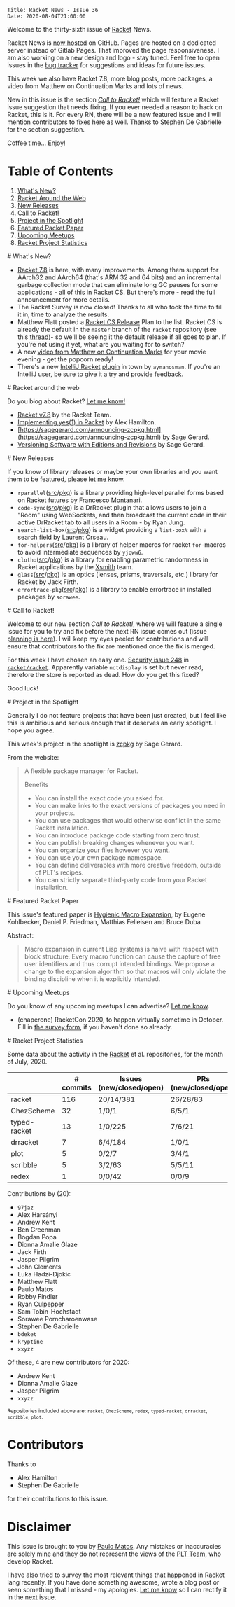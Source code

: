     Title: Racket News - Issue 36
    Date: 2020-08-04T21:00:00

Welcome to the thirty-sixth issue of [Racket](https://www.racket-lang.org) News. 

Racket News is [now hosted](https://github.com/pmatos/racket-news) on GitHub. Pages are hosted on a dedicated server instead of Gitlab Pages. That improved the page responsiveness. I am also working on a new design and logo - stay tuned. Feel free to open issues in the [bug tracker](https://github.com/pmatos/racket-news/issues) for suggestions and ideas for future issues.

This week we also have Racket 7.8, more blog posts, more packages, a video from Matthew on Continuation Marks and lots of news. 

New in this issue is the section [*Call to Racket!*](#calltoracket) which will feature a Racket issue suggestion that needs fixing. If you ever needed a reason to hack on Racket, this is it. For every RN, there will be a new featured issue and I will mention contributors to fixes here as well. Thanks to Stephen De Gabrielle for the section suggestion.

Coffee time...
Enjoy!

# Table of Contents

1. [What's New?](#whatsnew)
2. [Racket Around the Web](#aroundtheweb)
3. [New Releases](#newreleases)
4. [Call to Racket!](#calltoracket)
5. [Project in the Spotlight](#spotlight)
6. [Featured Racket Paper](#featuredpaper)
7. [Upcoming Meetups](#meetups)
8. [Racket Project Statistics](#stats)

<div id='whatsnew'/>
# What's New?

* [Racket 7.8](https://blog.racket-lang.org/2020/08/racket-v7-8.html) is here, with many improvements. Among them support for AArch32 and AArch64 (that's ARM 32 and 64 bits) and an incremental garbage collection mode that can eliminate long GC pauses for some applications - all of this in Racket CS. But there's more - read the full announcement for more details.
* The Racket Survey is now closed! Thanks to all who took the time to fill it in, time to analyze the results.
* Matthew Flatt posted a [Racket CS Release](https://groups.google.com/g/racket-users/c/EP-vsV62UcQ/m/SCVNSEGbAgAJ) Plan to the list. Racket CS is already the default in the `master` branch of the `racket` repository (see this [thread](https://groups.google.com/g/racket-dev/c/IR3dOLlyCD4/m/9UalMneEDAAJ))- so we'll be seeing it the default release if all goes to plan. If you're not using it yet, what are you waiting for to switch?
* A new [video from Matthew on Continuation Marks](https://www.youtube.com/watch?v=lfxsM4TC8Yw) for your movie evening - get the popcorn ready!
* There's a new [IntelliJ Racket](https://github.com/aymanosman/intellij-racket) [plugin](https://plugins.jetbrains.com/plugin/14752-racket) in town by `aymanosman`. If you're an IntelliJ user, be sure to give it a try and provide feedback.

<div id='aroundtheweb'/>
# Racket around the web

Do you blog about Racket? [Let me know!](mailto:pmatos@linki.tools)

* [Racket v7.8](https://blog.racket-lang.org/2020/08/racket-v7-8.html) by the Racket Team.
* [Implementing yes(1) in Racket](https://blog.aehmlo.me/implementing-yes-in-racket) by Alex Hamilton.
* [https://sagegerard.com/announcing-zcpkg.html](https://sagegerard.com/announcing-zcpkg.html) by Sage Gerard.
* [Versioning Software with Editions and Revisions](https://sagegerard.com/edition-revision-versioning.html) by Sage Gerard.

<div id='newreleases'/>
# New Releases

If you know of library releases or maybe your own libraries and you want them to be featured, please [let me know](mailto:pmatos@linki.tools).

* `rparallel`([src](https://codeberg.org/montanari/rparallel.git)/[pkg](https://pkgs.racket-lang.org/package/rparallel)) is a library providing high-level parallel forms based on Racket futures by Francesco Montanari.
* `code-sync`([src](https://github.com/rymaju/code-sync.git)/[pkg](https://pkgs.racket-lang.org/package/code-sync)) is a DrRacket plugin that allows users to join a "Room" using WebSockets, and then broadcast the current code in their active DrRacket tab to all users in a Room - by Ryan Jung.
* `search-list-box`([src](https://github.com/Metaxal/search-list-box.git)/[pkg](https://pkgs.racket-lang.org/package/search-list-box)) is a widget providing a `list-box%` with a search field by Laurent Orseau.
* `for-helpers`([src](https://github.com/yjqww6/for-helpers/tree/master)/[pkg](https://pkgs.racket-lang.org/package/for-helpers)) is a library of helper macros for racket `for`-macros to avoid intermediate sequences by `yjqww6`.
* `clotho`([src](https://gitlab.flux.utah.edu/xsmith/clotho.git)/[pkg](https://pkgs.racket-lang.org/package/clotho)) is a library for enabling parametric randomness in Racket applications by the [Xsmith](https://www.flux.utah.edu/project/xsmith) team.
* `glass`([src](https://github.com/jackfirth/glass.git)/[pkg](https://pkgs.racket-lang.org/package/glass)) is an optics (lenses, prisms, traversals, etc.) library for Racket by Jack Firth.
* `errortrace-pkg`([src](https://github.com/sorawee/errortrace-pkg)/[pkg](https://pkgs.racket-lang.org/package/errortrace-pkg)) is a library to enable errortrace in installed packages by `sorawee`.

<div id='calltoracket'/>
# Call to Racket!

Welcome to our new section *Call to Racket!*, where we will feature a single issue for you to try and fix before the next RN issue comes out (issue [planning is here](https://github.com/pmatos/racket-news/milestones)). I will keep my eyes peeled for contributions and will ensure that contributors to the fix are mentioned once the fix is merged.

For this week I have chosen an easy one. [Security issue 248](https://github.com/racket/racket/security/code-scanning/248) in [`racket/racket`](https://github.com/racket/racket). Apparently variable `notdisplay` is set but never read, therefore the store is reported as dead. How do you get this fixed?

Good luck! 

<div id='spotlight'/>
# Project in the Spotlight

Generally I do not feature projects that have been just created, but I feel like this is ambitious and serious enough that it deserves an early spotlight. I hope you agree.

This week's project in the spotlight is [zcpkg](https://github.com/zyrolasting/zcpkg) by Sage Gerard.

From the website:

> A flexible package manager for Racket.
>
> Benefits
>
> * You can install the exact code you asked for.
> * You can make links to the exact versions of packages you need in your projects.
> * You can use packages that would otherwise conflict in the same Racket installation.
> * You can introduce package code starting from zero trust.
> * You can publish breaking changes whenever you want.
> * You can organize your files however you want.
> * You can use your own package namespace.
> * You can define deliverables with more creative freedom, outside of PLT's recipes.
> * You can strictly separate third-party code from your Racket installation.

<div id='featuredpaper'/>
# Featured Racket Paper

This issue's featured paper is [Hygienic Macro Expansion](https://drive.google.com/file/d/186xITEewAPR2VRF9S8DpDK56o8XkQRoD/view?usp=sharing), by Eugene Kohlbecker, Daniel P. Friedman, Matthias Felleisen and Bruce Duba

Abstract:

> Macro expansion in current Lisp systems is naive with respect with block structure. Every macro function can cause the capture of free user identifiers and thus corrupt intended bindings. We propose a change to the expansion algorithm so that macros will only violate the binding discipline when it is explicitly intended.

<div id='meetups'/>
# Upcoming Meetups

Do you know of any upcoming meetups I can advertise? [Let me know](mailto:pmatos@linki.tools).

* (chaperone) RacketCon 2020, to happen virtually sometime in October. Fill in [the survey form](https://forms.gle/cYNNY9XhmEoUBBe19), if you haven't done so already.

<div id='stats'/>
# Racket Project Statistics

Some data about the activity in the [Racket](https://github.com/racket) et al. repositories, for the month of July, 2020.

<!-- Repo racket -->
<!-- # Commits: 116 -->
<!-- Issues: 20/14/381 -->
<!-- PRs: 26/28/83 -->

<!-- Repo ChezScheme -->
<!-- # Commits: 32 -->
<!-- Issues: 1/0/1 -->
<!-- PRs: 6/5/1 -->

<!-- Repo typed-racket -->
<!-- # Commits: 13 -->
<!-- Issues: 1/0/225 -->
<!-- PRs: 7/6/21 -->

<!-- Repo drracket -->
<!-- # Commits: 7 -->
<!-- Issues: 6/4/184 -->
<!-- PRs: 1/0/1 -->

<!-- Repo plot -->
<!-- # Commits: 5 -->
<!-- Issues: 0/2/7 -->
<!-- PRs: 3/4/1 -->

<!-- Repo scribble -->
<!-- # Commits: 5 -->
<!-- Issues: 3/2/63 -->
<!-- PRs: 5/5/11 -->

<!-- Repo redex -->
<!-- # Commits: 1 -->
<!-- Issues: 0/0/42 -->
<!-- PRs: 0/0/9 -->

<div class="table-wrapper">
<table class="fl-table">
<thead>
<tr><th></th><th># commits</th><th>Issues (new/closed/open)</th><th>PRs (new/closed/open)</th></tr>
</thead>
<tr><td>racket</td><td>116</td>          <td>20/14/381</td>        <td>26/28/83</td></tr>
<tr><td>ChezScheme</td><td>32</td>       <td>1/0/1</td>            <td>6/5/1</td></tr>
<tr><td>typed-racket</td><td>13</td>     <td>1/0/225</td>          <td>7/6/21</td></tr>
<tr><td>drracket</td><td>7</td>          <td>6/4/184</td>          <td>1/0/1</td></tr>
<tr><td>plot</td><td>5</td>              <td>0/2/7</td>            <td>3/4/1</td></tr>
<tr><td>scribble</td><td>5</td>          <td>3/2/63</td>           <td>5/5/11</td></tr>
<tr><td>redex</td><td>1</td>             <td>0/0/42</td>           <td>0/0/9</td></tr>
</table>
</div>

Contributions by (20):

* `97jaz`
* Alex Harsányi
* Andrew Kent
* Ben Greenman
* Bogdan Popa
* Dionna Amalie Glaze
* Jack Firth
* Jasper Pilgrim
* John Clements
* Luka Hadzi-Djokic
* Matthew Flatt
* Paulo Matos
* Robby Findler
* Ryan Culpepper
* Sam Tobin-Hochstadt
* Sorawee Porncharoenwase
* Stephen De Gabrielle
* `bdeket`
* `kryptine`
* `xxyzz`

Of these, 4 are new contributors for 2020:

* Andrew Kent
* Dionna Amalie Glaze
* Jasper Pilgrim
* `xxyzz`

<small>Repositories included above are: `racket`, `ChezScheme`, `redex`, `typed-racket`, `drracket`, `scribble`, `plot`.</small>

# Contributors

Thanks to

* Alex Hamilton
* Stephen De Gabrielle

for their contributions to this issue.

# Disclaimer

This issue is brought to you by [Paulo Matos](mailto:pmatos@linki.tools). Any mistakes or inaccuracies are solely mine and
they do not represent the views of the [PLT Team](http://www.racket-lang.org/team.html), who develop Racket.

I have also tried to survey the most relevant things that happened in Racket lang recently. If you have done something awesome, wrote a blog post or seen something that I missed - my apologies. [Let me know](mailto:pmatos@linki.tools) so I can rectify it in the next issue.

